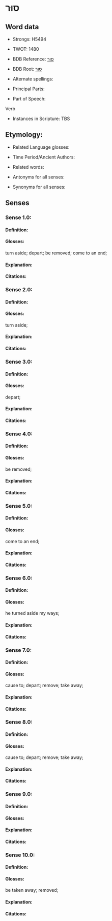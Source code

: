 # סוּר

<!-- Status: S2="NeedsEdits" -->
<!-- Lexica used for edits:   -->

## Word data

* Strongs: H5494

* TWOT: 1480

* BDB Reference: [סוּר](rc://en/bdb/dict/o.au.aa)

* BDB Root: [סור](rc://en/bdb/dict/o.au.aa)

* Alternate spellings:

* Principal Parts:

* Part of Speech:

Verb

* Instances in Scripture: TBS

## Etymology:

* Related Language glosses:

* Time Period/Ancient Authors:

* Related words:

* Antonyms for all senses:

* Synonyms for all senses:

## Senses

### Sense 1.0:

#### Definition:

#### Glosses:

turn aside; depart; be removed; come to an end; 

#### Explanation:

#### Citations:



### Sense 2.0:

#### Definition:

#### Glosses:

turn aside; 

#### Explanation:

#### Citations:



### Sense 3.0:

#### Definition:

#### Glosses:

depart; 

#### Explanation:

#### Citations:



### Sense 4.0:

#### Definition:

#### Glosses:

be removed; 

#### Explanation:

#### Citations:



### Sense 5.0:

#### Definition:

#### Glosses:

come to an end; 

#### Explanation:

#### Citations:



### Sense 6.0:

#### Definition:

#### Glosses:

he turned aside my ways; 

#### Explanation:

#### Citations:



### Sense 7.0:

#### Definition:

#### Glosses:

cause to; depart; remove; take away; 

#### Explanation:

#### Citations:



### Sense 8.0:

#### Definition:

#### Glosses:

cause to; depart; remove; take away; 

#### Explanation:

#### Citations:



### Sense 9.0:

#### Definition:

#### Glosses:



#### Explanation:

#### Citations:



### Sense 10.0:

#### Definition:

#### Glosses:

be taken away; removed; 

#### Explanation:

#### Citations:



